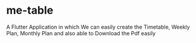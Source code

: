 # me-table
A Flutter Application in which We can easily create the Timetable, Weekly Plan, Monthly Plan and also able to Download the Pdf easily 
